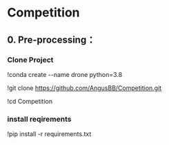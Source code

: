 # Competition

## 0. Pre-processing：

### Clone Project

!conda create --name drone python=3.8

!git clone https://github.com/AngusBB/Competition.git

!cd Competition

### install reqirements

!pip install -r requirements.txt
